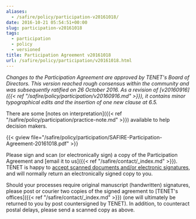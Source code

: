 ```yaml
---
aliases:
  - /safire/policy/participation-v20161018/
date: 2016-10-21 05:54:51+00:00
slug: participation-v20161018
tags:
  - participation
  - policy
  - versioned
title: Participation Agreement v20161018
url: /safire/policy/participation/v20161018.html
---
```


_Changes to the Participation Agreement are approved by TENET's Board of Directors. This version reached rough consensus within the community and was subsequently ratified on 26 October 2016. As a revision of [v20160916]({{< ref "/safire/policy/participation/v20160916.md" >}}), it contains minor typographical edits and the insertion of one new clause at 6.5._

There are some [notes on interpretation]({{< ref "/safire/policy/participation/practice-note.md" >}}) available to help decision makers.

{{< gview file="/safire/policy/participation/SAFIRE-Participation-Agreement-20161018.pdf" >}}

Please sign and scan (or electronically sign) a copy of the Participation Agreement and [email it to us]({{< ref "/safire/contact/_index.md" >}}). TENET is happy to [accept scanned documents and/or electronic signatures](https://www.michalsons.com/blog/spring-forest-trading-v-wilberry/14861), and will normally return an electronically signed copy to you.

Should your processes require original manuscript (handwritten) signatures, please post or courier two copies of the signed agreement to [TENET's offices]({{< ref "/safire/contact/_index.md" >}}) (one will ultimately be returned to you by post countersigned by TENET). In addition, to counteract postal delays, please send a scanned copy as above.
